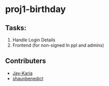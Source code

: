 # proj1-birthday

## Tasks: 

1. Handle Login Details
2. Frontend (for non-signed In ppl and admins)

## Contributers
- [Jay-Karia](https://github.com/Jay-Karia)
- [shaunbenedict](https://github.com/shaunbenedict)
